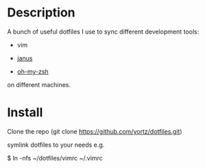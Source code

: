 # Description

A bunch of useful dotfiles I use to sync different development tools:

- vim

- [janus](https://github.com/carlhuda/janus "janus")

- [oh-my-zsh](https://github.com/robbyrussell/oh-my-zsh "oh-my-zsh")

on different machines.

# Install

Clone the repo (git clone https://github.com/yortz/dotfiles.git)

symlink dotfiles to your needs e.g.

$ ln -nfs ~/dotfiles/vimrc ~/.vimrc 

